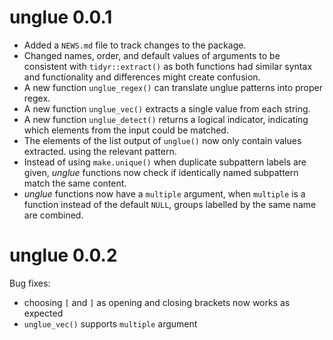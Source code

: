 # unglue 0.0.1

* Added a `NEWS.md` file to track changes to the package.
* Changed names, order, and default values of arguments to be consistent with
`tidyr::extract()` as both functions had similar syntax and functionality and
differences might create confusion.
* A new function `unglue_regex()` can translate unglue patterns
into proper regex.
* A new function `unglue_vec()` extracts a single value from each string.
* A new function `unglue_detect()` returns a logical indicator, indicating which
elements from the input could be matched.
* The elements of the list output of `unglue()` now only contain values extracted.
using the relevant pattern.
* Instead of using `make.unique()` when duplicate subpattern labels are given,
 *unglue* functions now check if identically named subpattern match the same
 content.
* *unglue* functions now have a `multiple` argument, when `multiple` is a 
 function instead of the default `NULL`, groups labelled by the same name are 
 combined.

# unglue 0.0.2

Bug fixes:

* choosing `[` and `]` as opening and closing brackets now works as expected
* `unglue_vec()` supports `multiple` argument

